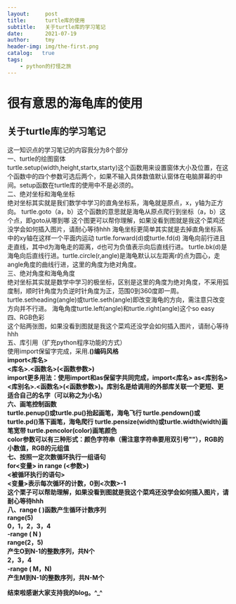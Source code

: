 ```yaml
---
layout:     post
title:      turtle库的使用
subtitle:   关于turtle库的学习笔记
date:       2021-07-19
author:     tmy
header-img: img/the-first.png
catalog:   true
tags:
    - python的打怪之旅
---
```

# 很有意思的海龟库的使用
## 关于turtle库的学习笔记
这一知识点的学习笔记的内容我分为8个部分  
一、turtle的绘图窗体  
turtle.setup(width,height,startx,starty)这个函数用来设置窗体大小及位置，在这个函数中的四个参数可选后两个，如果不输入具体数值默认窗体在电脑屏幕的中间。setup函数在turtle库的使用中不是必须的。  
二、绝对坐标和海龟坐标  
绝对坐标其实就是我们数学中学习的直角坐标系，海龟就是原点，x，y轴为正方向。
turtle.goto（a，b）这个函数的意思就是海龟从原点爬行到坐标（a，b）这个点，即goto从哪到哪
这个图更可以帮你理解，如果没看到图就是我这个菜鸡还没学会如何插入图片，请耐心等待hhh
海龟坐标更简单其实就是去掉直角坐标系中的xy轴在这样一个平面内运动
turtle.forward(d)或turtle.fd(d) 海龟向前行进且走直线，其中d为海龟走的距离，d也可为负值表示向后直线行进。
turtle.bk(d)是海龟向后直线行进。turtle.circle(r,angle)是海龟默认以左距离r的点为圆心，走angle角度的曲线行进，这里的角度为绝对角度。  
 三、绝对角度和海龟角度   
绝对坐标其实就是数学中学习的极坐标，区别是这里的角度为绝对角度，不采用弧度制，顺时针角度为负逆时针角度为正，范围0到360度即一周。
turtle.setheading(angle)或turtle.seth(angle)即改变海龟的方向，需注意只改变方向并不行进。
海龟角度turtle.left(angle)和turtle.right(angle)这个so easy    
四、RGB色彩   
这个贴两张图，如果没看到图就是我这个菜鸡还没学会如何插入图片，请耐心等待hhh  
五、库引用（扩充python程序功能的方式）  
使用import保留字完成，采用<a>.<b>()编码风格   
import<库名>   
<库名>.<函数名>(<函数参数>)   
import更多用法：使用import和as保留字共同完成，import<库名> as<库别名><库别名>.<函数名>(<函数参数>)。库别名是给调用的外部库关联一个更短、更适合自己的名字（可以称之为小名）    
六、画笔控制函数  
turtle.penup()或turtle.pu()抬起画笔，海龟飞行 turtle.pendown()或turtle.pd()落下画笔，海龟爬行
turtle.pensize(width)或turtle.width(width)画笔宽带 turtle.pencolor(color)画笔颜色  
color参数可以有三种形式：颜色字符串（需注意字符串要用双引号""），RGB的小数值，RGB的元组值  
七、按照一定次数循环执行一组语句    
for<变量> in range (<参数>)   
<被循环执行的语句>   
<变量>表示每次循环的计数，0到<次数>-1   
这个栗子可以帮助理解，如果没看到图就是我这个菜鸡还没学会如何插入图片，请耐心等待hhh   
八、range ( )函数产生循环计数序列  
range(5)   
0，1，2，3，4    
-range ( N )   
range(2，5)    
产生О到N-1的整数序列，共N个   
2，3，4   
-range ( M，N)   
产生M到N-1的整数序列，共N-M个   
    
结束啦感谢大家支持我的blog。^_^








